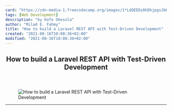 ```yaml
---
card: "https://cdn-media-1.freecodecamp.org/images/1*LdQEEDzAhDhjpgsJbK4s2w.jpeg"
tags: [Web Development]
description: "by Kofo Okesola"
author: "Milad E. Fahmy"
title: "How to build a Laravel REST API with Test-Driven Development"
created: "2021-08-16T10:08:36+02:00"
modified: "2021-08-16T10:08:36+02:00"
---
```

<div class="site-wrapper">
<main id="site-main" class="site-main outer">
<div class="inner">
<article class="post-full post tag-web-development tag-tech tag-testing tag-php tag-programming ">
<header class="post-full-header">
<h1 class="post-full-title">How to build a Laravel REST API with Test-Driven Development</h1>
</header>
<figure class="post-full-image">
<picture>
<source media="(max-width: 700px)" sizes="1px" srcset="data:image/gif;base64,R0lGODlhAQABAIAAAAAAAP///yH5BAEAAAAALAAAAAABAAEAAAIBRAA7 1w">
<source media="(min-width: 701px)" sizes="(max-width: 800px) 400px,
(max-width: 1170px) 700px,
1400px" srcset="https://cdn-media-1.freecodecamp.org/images/1*LdQEEDzAhDhjpgsJbK4s2w.jpeg 300w,
https://cdn-media-1.freecodecamp.org/images/1*LdQEEDzAhDhjpgsJbK4s2w.jpeg 600w,
https://cdn-media-1.freecodecamp.org/images/1*LdQEEDzAhDhjpgsJbK4s2w.jpeg 1000w,
https://cdn-media-1.freecodecamp.org/images/1*LdQEEDzAhDhjpgsJbK4s2w.jpeg 2000w">
<img onerror="this.style.display='none'" src="https://cdn-media-1.freecodecamp.org/images/1*LdQEEDzAhDhjpgsJbK4s2w.jpeg" alt="How to build a Laravel REST API with Test-Driven Development">
</picture>
</figure>
<section class="post-full-content">
<div class="post-content medium-migrated-article">
</div>
<hr>
</section>
</article>
</div>
</main>
</div>
<!-- Google Tag Manager (noscript) -->
<!-- End Google Tag Manager (noscript) -->
